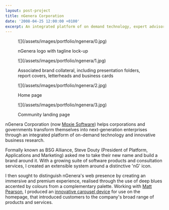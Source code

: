 ```yaml
---
layout: post-project
title: nGenera Corporation
date: '2008-04-25 12:00:00 +0100'
excerpt: An integrated platform of on demand technology, expert advisory and innovative business research that helps corporations and governments to transform themselves into Next-Generation Enterprises.
---
```

<div class="slides">
    <figure>
        ![](/assets/images/portfolio/ngenera/0.jpg)
        <figcaption>
            <p>nGenera logo with tagline lock-up</p>
        </figcaption>
    </figure>
    <figure>
        ![](/assets/images/portfolio/ngenera/1.jpg)
        <figcaption>
            <p>Associated brand collateral, including presentation folders, report covers, letterheads and business cards</p>
        </figcaption>
    </figure>
    <figure>
        ![](/assets/images/portfolio/ngenera/2.jpg)
        <figcaption>
            <p>Home page</p>
        </figcaption>
    </figure>
    <figure>
        ![](/assets/images/portfolio/ngenera/3.jpg)
        <figcaption>
            <p>Community landing page</p>
        </figcaption>
    </figure>
</div>

nGenera Corporation (now [Moxie Software][1]) helps corporations and governments transform themselves into next-generation enterprises through an integrated platform of on-demand technology and innovative business research.

Formally known as BSG Alliance, Steve Douty (President of Platform, Applications and Marketing) asked me to take their new name and build a brand around it. With a growing suite of software products and consultation services, I created an extensible system around a distinctive 'nG' icon.

I then sought to distinguish nGenera's web presence by creating an immersive and premium experience, realised through the use of deep blues accented by colours from a complementary palette. Working with [Matt Pearson][2], I produced an [innovative carousel device][3] for use on the homepage, that introduced customers to the company's broad range of products and services.

[1]: http://www.moxiesoft.com/
[2]: http://zenbullets.com/
[3]: http://zenbullets.com/actionscripter/blog/?p=144